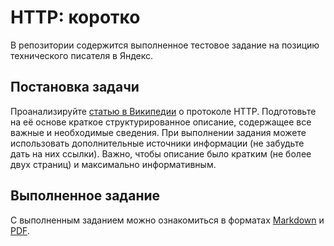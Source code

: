 HTTP: коротко
=============

В репозитории содержится выполненное тестовое задание на позицию технического писателя в Яндекс.

Постановка задачи
-----------------

Проанализируйте [статью в Википедии](https://ru.wikipedia.org/wiki/HTTP) о протоколе HTTP. Подготовьте на её основе краткое структурированное описание, содержащее все важные и необходимые сведения. При выполнении задания можете использовать дополнительные источники информации (не забудьте дать на них ссылки). Важно, чтобы описание было кратким (не более двух страниц) и максимально информативным.

Выполненное задание
-------------------

С выполненным заданием можно ознакомиться в форматах [Markdown](./http-summary.md) и [PDF](./http-summary.pdf).